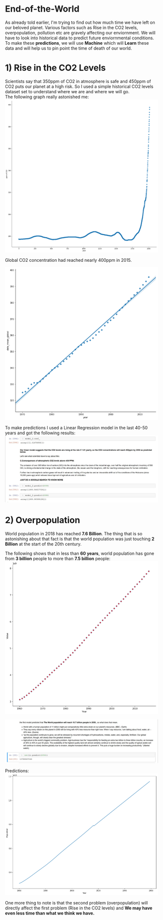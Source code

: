 # End-of-the-World
As already told earlier, I'm trying to find out how much time we have left on our beloved planet. Various factors such as Rise in the CO2 levels, overpopulation, pollution etc are gravely affecting our enviornment. We will have to look into historical data to predict future enviornmental conditions. To make these **predictions**, we will use **Machine** which will **Learn** these data and will help us to pin point the time of death of our world.

# 1) Rise in the CO2 Levels                                                                              
Scientists say that 350ppm of CO2 in atmosphere is safe and 450ppm of CO2 puts our planet at a high risk. So I used a simple historical CO2 levels dataset set to understand where we are and where we will go.                                                                             
The following graph really astonished me:    
![GitHub Logo](/Co2.jpg)                                                                                                                       

Global CO2 concentration had reached nearly 400ppm in 2015.                                                                                       

![GitHub Logo](/linear_co2.jpg)                                                                                                                               

To make predictions I used a Linear Regression model in the last 40-50 years and got the following results:
![GitHub Logo](/predictions.jpg)

# 2) Overpopulation
World population in 2018 has reached **7.6 Billion**. The thing that is so astonishing about that fact is that the world population was just touching **2 Billion** at the start of the 20th century.                                                                                    

The following shows that in less than **60 years**, world population has gone from **3 billion** people to more than **7.5 billion** people:          
![GitHub Logo](/pop1.png) 

![GitHub Logo](/pop2.jpg) 

Predictions:                                                                            
![GitHub Logo](/pop3.png) 



One more thing to note is that the second problem (overpopulation) will directly affect the first problem (Rise in the CO2 levels) and **We may have even less time than what we think we have.**
